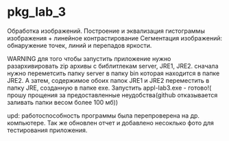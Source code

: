 # pkg_lab_3
Обработка изображений. Построение и эквализация гистограммы изображения + линейное контрастирование
Сегментация изображений: обнаружение точек, линий и перепадов яркости.

WARNING
для того чтобы запустить приложение нужно разархивировать zip архивы с библитлекам server, JRE1, JRE2.
сначала нужно переметсить папку server  в папку bin которая находится в папке JRE2. А затем, содержимое обоих папок JRE1 и JRE2
переместить в папку JRE, созданную в папке exe. Запустить appl-lab3.exe - готово!( прошу прощения за предоставленные неудобства(github 
отказывается заливать папки весом более 100 мб))

upd: работоспособность программы была перепроверена на др. компьютере. Так же обновлен отчет и добавлено несоклько фото для тестирования приложения.
